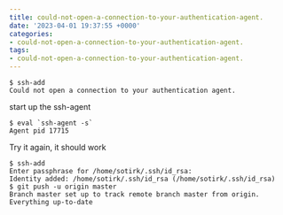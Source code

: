 ```yaml
---
title: could-not-open-a-connection-to-your-authentication-agent.
date: '2023-04-01 19:37:55 +0000'
categories:
- could-not-open-a-connection-to-your-authentication-agent.
tags:
- could-not-open-a-connection-to-your-authentication-agent.
---
```



    $ ssh-add
    Could not open a connection to your authentication agent.

start up the ssh-agent

    $ eval `ssh-agent -s`
    Agent pid 17715

Try it again, it should work

    $ ssh-add
    Enter passphrase for /home/sotirk/.ssh/id_rsa:
    Identity added: /home/sotirk/.ssh/id_rsa (/home/sotirk/.ssh/id_rsa)
    $ git push -u origin master
    Branch master set up to track remote branch master from origin.
    Everything up-to-date